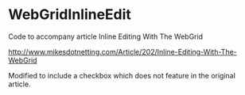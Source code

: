 WebGridInlineEdit
=================

Code to accompany article Inline Editing With The WebGrid

http://www.mikesdotnetting.com/Article/202/Inline-Editing-With-The-WebGrid

Modified to include a checkbox which does not feature in the original article.